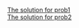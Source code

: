 [The solution for prob1](https://www.youtube.com/watch?v=ErCA_pW_CEA&feature=youtu.be)  <br/>
[The solution for prob2](https://www.youtube.com/watch?v=UJA5koAG7j0)
